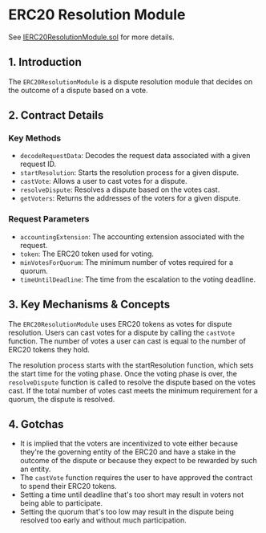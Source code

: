 # ERC20 Resolution Module

See [IERC20ResolutionModule.sol](/solidity/interfaces/modules/resolution/IERC20ResolutionModule.sol/interface.IERC20ResolutionModule.md) for more details.

## 1. Introduction

The `ERC20ResolutionModule` is a dispute resolution module that decides on the outcome of a dispute based on a vote.

## 2. Contract Details

### Key Methods

- `decodeRequestData`: Decodes the request data associated with a given request ID.
- `startResolution`: Starts the resolution process for a given dispute.
- `castVote`: Allows a user to cast votes for a dispute.
- `resolveDispute`: Resolves a dispute based on the votes cast.
- `getVoters`: Returns the addresses of the voters for a given dispute.

### Request Parameters

- `accountingExtension`: The accounting extension associated with the request.
- `token`: The ERC20 token used for voting.
- `minVotesForQuorum`: The minimum number of votes required for a quorum.
- `timeUntilDeadline`: The time from the escalation to the voting deadline.

## 3. Key Mechanisms & Concepts

The `ERC20ResolutionModule` uses ERC20 tokens as votes for dispute resolution. Users can cast votes for a dispute by calling the `castVote` function. The number of votes a user can cast is equal to the number of ERC20 tokens they hold.

The resolution process starts with the startResolution function, which sets the start time for the voting phase. Once the voting phase is over, the `resolveDispute` function is called to resolve the dispute based on the votes cast. If the total number of votes cast meets the minimum requirement for a quorum, the dispute is resolved.

## 4. Gotchas

- It is implied that the voters are incentivized to vote either because they're the governing entity of the ERC20 and have a stake in the outcome of the dispute or because they expect to be rewarded by such an entity.
- The `castVote` function requires the user to have approved the contract to spend their ERC20 tokens.
- Setting a time until deadline that's too short may result in voters not being able to participate.
- Setting the quorum that's too low may result in the dispute being resolved too early and without much participation.
